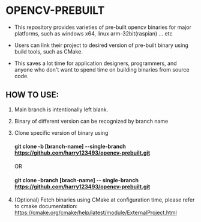 # OPENCV-PREBUILT

* This repository provides varieties of pre-built opencv binaries for major platforms, such as 
windows x64, linux arm-32bit(raspian) ... etc

* Users can link their project to desired version of pre-built binary using build tools, such as CMake.

* This saves a lot time for application designers, programmers, and anyone who don't want to spend time on building binaries from source code.

## HOW TO USE:

1. Main branch is intentionally left blank.
2. Binary of different version can be recognized by branch name
3. Clone specific version of binary using 
   
   #### git clone -b [branch-name] --single-branch https://github.com/harry123493/opencv-prebuilt.git
   OR
   #### git clone -branch [brach-name] -- single-branch https://github.com/harry123493/opencv-prebuilt.git

4. (Optional) Fetch binaries using CMake at configuration time, please refer to cmake documentation:
   https://cmake.org/cmake/help/latest/module/ExternalProject.html